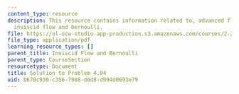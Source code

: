 ```yaml
---
content_type: resource
description: This resource contains information related to, advanced fluid mechanics,
  inviscid flow and bernoulli.
file: https://ol-ocw-studio-app-production.s3.amazonaws.com/courses/2-25-advanced-fluid-mechanics-fall-2013/b670c930c3567988d6d8d994d0693e79_MIT2_25F13_Shapi4.04_Sol.pdf
file_type: application/pdf
learning_resource_types: []
parent_title: Inviscid Flow and Bernoulli
parent_type: CourseSection
resourcetype: Document
title: Solution to Problem 4.04
uid: b670c930-c356-7988-d6d8-d994d0693e79
---
```

